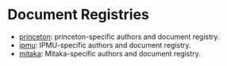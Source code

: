 # Document Registries

* [princeton](princeton/): princeton-specific authors and document registry.
* [ipmu](ipmu/): IPMU-specific authors and document registry.
* [mitaka](mitaka/): Mitaka-specific authors and document registry.
